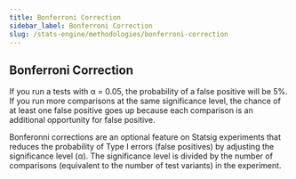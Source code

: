 ```yaml
---
title: Bonferroni Correction
sidebar_label: Bonferroni Correction
slug: /stats-engine/methodologies/bonferroni-correction
---
```


## Bonferroni Correction

If you run a tests with α = 0.05, the probability of a false positive will be 5%. If you run more comparisons at the same significance level, the chance of at least one false positive goes up because each comparison is an additional opportunity for false positive.

Bonferonni corrections are an optional feature on Statsig experiments that reduces the probability of Type I errors (false positives) by adjusting the significance level (α). The significance level is divided by the number of comparisons (equivalent to the number of test variants) in the experiment.
